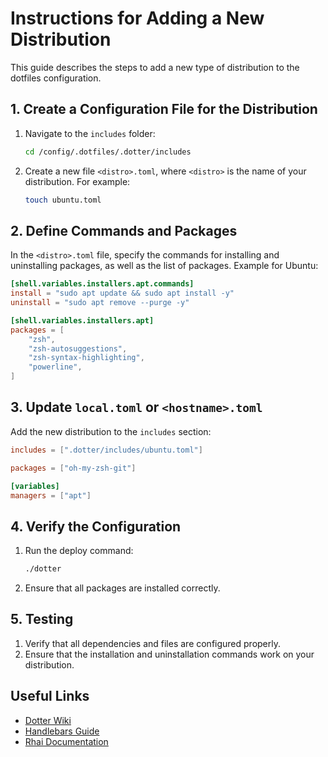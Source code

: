 # Instructions for Adding a New Distribution

This guide describes the steps to add a new type of distribution to the dotfiles configuration.

## 1. Create a Configuration File for the Distribution
1. Navigate to the `includes` folder:
   ```bash
   cd /config/.dotfiles/.dotter/includes
   ```
2. Create a new file `<distro>.toml`, where `<distro>` is the name of your distribution. For example:
   ```bash
   touch ubuntu.toml
   ```

## 2. Define Commands and Packages
In the `<distro>.toml` file, specify the commands for installing and uninstalling packages, as well as the list of packages. Example for Ubuntu:
```toml
[shell.variables.installers.apt.commands]
install = "sudo apt update && sudo apt install -y"
uninstall = "sudo apt remove --purge -y"

[shell.variables.installers.apt]
packages = [
    "zsh",
    "zsh-autosuggestions",
    "zsh-syntax-highlighting",
    "powerline",
]
```

## 3. Update `local.toml` or `<hostname>.toml`
Add the new distribution to the `includes` section:
```toml
includes = [".dotter/includes/ubuntu.toml"]

packages = ["oh-my-zsh-git"]

[variables]
managers = ["apt"]
```

## 4. Verify the Configuration
1. Run the deploy command:
   ```bash
   ./dotter
   ```
2. Ensure that all packages are installed correctly.

## 5. Testing
1. Verify that all dependencies and files are configured properly.
2. Ensure that the installation and uninstallation commands work on your distribution.

## Useful Links
- [Dotter Wiki](https://github.com/SuperCuber/dotter/wiki)
- [Handlebars Guide](https://handlebarsjs.com/guide)
- [Rhai Documentation](https://github.com/rhaiscript/rhai)

